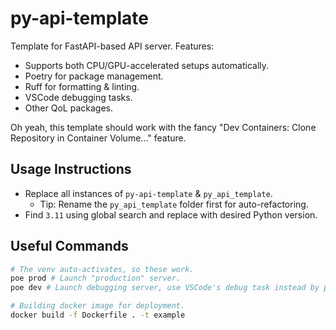 # py-api-template

Template for FastAPI-based API server. Features:

- Supports both CPU/GPU-accelerated setups automatically.
- Poetry for package management.
- Ruff for formatting & linting.
- VSCode debugging tasks.
- Other QoL packages.

Oh yeah, this template should work with the fancy "Dev Containers: Clone Repository
in Container Volume..." feature.

## Usage Instructions

- Replace all instances of `py-api-template` & `py_api_template`.
  - Tip: Rename the `py_api_template` folder first for auto-refactoring.
- Find `3.11` using global search and replace with desired Python version.

## Useful Commands

```sh
# The venv auto-activates, so these work.
poe prod # Launch "production" server.
poe dev # Launch debugging server, use VSCode's debug task instead by pressing F5.

# Building docker image for deployment.
docker build -f Dockerfile . -t example
```
